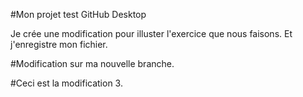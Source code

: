 #Mon projet test GitHub Desktop

Je crée une modification pour illuster l'exercice que nous faisons.
Et j'enregistre mon fichier.

#Modification sur ma nouvelle branche.

#Ceci est la modification 3.